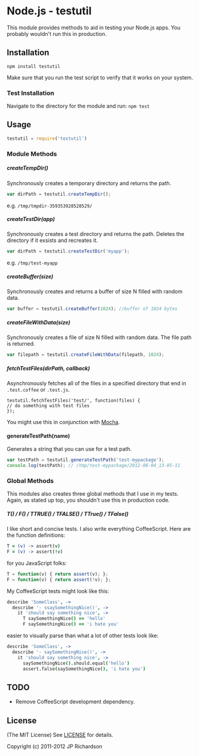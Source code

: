 Node.js - testutil
=================

This module provides methods to aid in testing your Node.js apps. You probably wouldn't run this in production.



Installation
------------

    npm install testutil

Make sure that you run the test script to verify that it works on your system.




### Test Installation

Navigate to the directory for the module and run: `npm test`



Usage
-----

```javascript
testutil = require('testutil')
```


### Module Methods

##### createTempDir()

Synchronously creates a temporary directory and returns the path.

```javascript
var dirPath = testutil.createTempDir();
```

e.g. `/tmp/tmpdir-359353928528529/`


##### createTestDir(app)

Synchronously creates a test directory and returns the path. Deletes the directory if it exsists and recreates it.

```javascript
var dirPath = testutil.createTestDir('myapp');
```

e.g. `/tmp/test-myapp`


##### createBuffer(size)

Synchronously creates and returns a buffer of size N filled with random data.

```javascript
var buffer = testutil.createBuffer(1024); //buffer of 1024 bytes
```


##### createFileWithData(size)

Synchronously creates a file of size N filled with random data. The file path is returned.

```javascript
var filepath = testutil.createFileWithData(filepath, 1024); 
```


##### fetchTestFiles(dirPath, callback)

Asynchronously fetches all of the files in a specified directory that end in `.test.coffee` or `.test.js`.

```javscript
testutil.fetchTestFiles('test/', function(files) {
// do something with test files
});
```

You might use this in conjunction with [Mocha](mocha).

#### generateTestPath(name) 

Generates a string that you can use for a test path.

```javascript
var testPath = testutil.generateTestPath('test-mypackage');
console.log(testPath); // /tmp/test-mypackage/2012-08-04_13-05-11
```


### Global Methods

This modules also creates three global methods that I use in my tests. Again, as stated up top, you shouldn't use this in production code.

##### T() / F() / TTRUE() / TFALSE() / TTrue() / TFalse()

I like short and concise tests. I also write everything CoffeeScript. Here are the function definitions:

```coffeescript
T = (v) -> assert(v)
F = (v) -> assert(!v)
```

for you JavaScript folks:

```javascript
T = function(v) { return assert(v); };
F = function(v) { return assert(!v); };
```

My CoffeeScript tests might look like this:

```coffeescript
describe 'SomeClass', ->
  describe '- ssaySomethingNice()', ->
    it 'should say something nice', ->
      T saySomethingNice() == 'hello'
      F saySomethingNice() == 'i hate you'
```

easier to visually parse than what a lot of other tests look like:

```coffeescript
describe 'SomeClass', ->
  describe '- saySomethingNice()', ->
    it 'should say something nice', ->
      saySomethingNice().should.equal('hello')
      assert.false(saySomethingNice(), 'i hate you')
```



TODO
----

* Remove CoffeeScript development dependency.


License
-------

(The MIT License) See [LICENSE](https://github.com/jprichardson/node-testutil/blob/master/LICENSE) for details.

Copyright (c) 2011-2012 JP Richardson

[mocha]: http://visionmedia.github.com/mocha/


